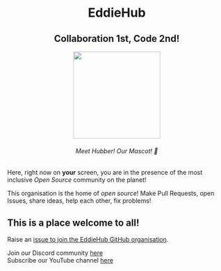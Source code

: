 <h1 align="center">EddieHub</h1>

<h2 align="center">Collaboration 1st, Code 2nd! </h2>
<p align="center">
    <img src="https://github.com/EddieHubCommunity.png" align="center" height="200" />
    <h6 align="center"> Meet Hubber! Our Mascot! 🤝 </h6>
</p>

Here, right now on **your** screen, you are in the presence of the most inclusive *Open Source* community on the planet!


This organisation is the home of *open source*! Make Pull Requests, open Issues, share ideas, help each other, fix problems! 

## This is a place welcome to all!


Raise an [issue to join the EddieHub GitHub organisation](https://github.com/EddieHubCommunity/support/issues/new?assignees=&labels=invite+me+to+the+organisation&template=invitation.yml&title=Please+invite+me+to+the+GitHub+Community+Organization).

Join our Discord community [here](http://discord.eddiehub.org)   
Subscribe our YouTube channel [here](https://www.youtube.com/user/eddiejaoude)
